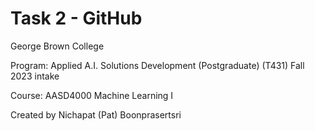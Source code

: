 # Task 2 - GitHub
George Brown College

Program: Applied A.I. Solutions Development (Postgraduate) (T431) Fall 2023 intake

Course: AASD4000 Machine Learning I

Created by Nichapat (Pat) Boonprasertsri
